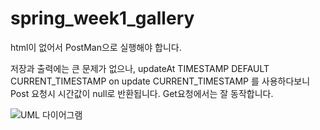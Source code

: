 # spring_week1_gallery
html이 없어서 PostMan으로 실행해야 합니다.

저장과 출력에는 큰 문제가 없으나, 
updateAt TIMESTAMP DEFAULT CURRENT_TIMESTAMP on update CURRENT_TIMESTAMP
를 사용하다보니 Post 요청시 시간값이 null로 반환됩니다.
Get요청에서는 잘 동작합니다.

![UML 다이어그램](https://github.com/rkdgusdnr99/spring_week1_gallery/assets/112935900/99912d65-3726-4cdd-b1b1-e19eb580f94f)
